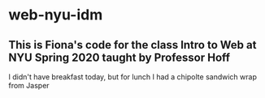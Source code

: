 # web-nyu-idm

## This is Fiona's code for the class Intro to Web at NYU Spring 2020 taught by Professor Hoff

I didn't have breakfast today, but for lunch I had a chipolte sandwich wrap from Jasper
